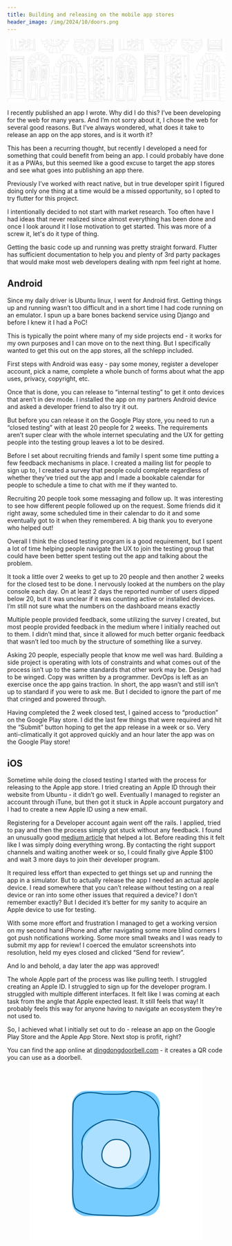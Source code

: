 ```yaml
---
title: Building and releasing on the mobile app stores
header_image: /img/2024/10/doors.png
---
```

![](/img/2024/10/doors.png)

I recently published an app I wrote. Why did I do this? I’ve been developing for the web for many years. And I’m not sorry about it, I chose the web for several good reasons. But I’ve always wondered, what does it take to release an app on the app stores, and is it worth it?

This has been a recurring thought, but recently I developed a need for something that could benefit from being an app. I could probably have done it as a PWAs, but this seemed like a good excuse to target the app stores and see what goes into publishing an app there.

Previously I’ve worked with react native, but in true developer spirit I figured doing only one thing at a time would be a missed opportunity, so I opted to try flutter for this project.

I intentionally decided to not start with market research. Too often have I had ideas that never realized since almost everything has been done and once I look around it I lose motivation to get started. This was more of a screw it, let's do it type of thing.

Getting the basic code up and running was pretty straight forward. Flutter has sufficient documentation to help you and plenty of 3rd party packages that would make most web developers dealing with npm feel right at home.

## Android

Since my daily driver is Ubuntu linux, I went for Android first. Getting things up and running wasn’t too difficult and in a short time I had code running on an emulator. I spun up a bare bones backend service using Django and before I knew it I had a PoC!

This is typically the point where many of my side projects end - it works for my own purposes and I can move on to the next thing. But I specifically wanted to get this out on the app stores, all the schlepp included.

First steps with Android was easy - pay some money, register a developer account, pick a name, complete a whole bunch of forms about what the app uses, privacy, copyright, etc.

Once that is done, you can release to “internal testing” to get it onto devices that aren’t in dev mode. I installed the app on my partners Android device and asked a developer friend to also try it out.

But before you can release it on the Google Play store, you need to run a “closed testing” with at least 20 people for 2 weeks. The requirements aren’t super clear with the whole internet speculating and the UX for getting people into the testing group leaves a lot to be desired.

Before I set about recruiting friends and family I spent some time putting a few feedback mechanisms in place. I created a mailing list for people to sign up to, I created a survey that people could complete regardless of whether they’ve tried out the app and I made a bookable calendar for people to schedule a time to chat with me if they wanted to.

Recruiting 20 people took some messaging and follow up. It was interesting to see how different people followed up on the request. Some friends did it right away, some scheduled time in their calendar to do it and some eventually got to it when they remembered. A big thank you to everyone who helped out!

Overall I think the closed testing program is a good requirement, but I spent a lot of time helping people navigate the UX to join the testing group that could have been better spent testing out the app and talking about the problem.

It took a little over 2 weeks to get up to 20 people and then another 2 weeks for the closed test to be done. I nervously looked at the numbers on the play console each day. On at least 2 days the reported number of users dipped below 20, but it was unclear if it was counting active or installed devices. I’m still not sure what the numbers on the dashboard means exactly

Multiple people provided feedback, some utilizing the survey I created, but most people provided feedback in the medium where I initially reached out to them. I didn’t mind that, since it allowed for much better organic feedback that wasn’t led too much by the structure of something like a survey.

Asking 20 people, especially people that know me well was hard. Building a side project is operating with lots of constraints and what comes out of the process isn’t up to the same standards that other work may be. Design had to be winged. Copy was written by a programmer. DevOps is left as an exercise once the app gains traction. In short, the app wasn’t and still isn’t up to standard if you were to ask me. But I decided to ignore the part of me that cringed and powered through.

Having completed the 2 week closed test, I gained access to “production” on the Google Play store. I did the last few things that were required and hit the “Submit” button hoping to get the app release in a week or so. Very anti-climatically it got approved quickly and an hour later the app was on the Google Play store!

## iOS

Sometime while doing the closed testing I started with the process for releasing to the Apple app store. I tried creating an Apple ID through their website from Ubuntu - it didn’t go well. Eventually I managed to register an account through iTune, but then got it stuck in Apple account purgatory and I had to create a new Apple ID using a new email.

Registering for a Developer account again went off the rails. I applied, tried to pay and then the process simply got stuck without any feedback. I found an unusually good [medium article](https://medium.com/@quasaryy/setting-up-a-paid-account-in-the-apple-developer-program-in-2024-0950d7d9af62) that helped a lot. Before reading this it felt like I was simply doing everything wrong. By contacting the right support channels and waiting another week or so, I could finally give Apple $100 and wait 3 more days to join their developer program. 

It required less effort than expected to get things set up and running the app in a simulator. But to actually release the app I needed an actual apple device. I read somewhere that you can’t release without testing on a real device or ran into some other issues that required a device? I don’t remember exactly? But I decided it’s better for my sanity to acquire an Apple device to use for testing.

With some more effort and frustration I managed to get a working version on my second hand iPhone and after navigating some more blind corners I got push notifications working. Some  more small tweaks and I was ready to submit my app for review! I coerced the emulator screenshots into resolution, held my eyes closed and clicked “Send for review”.

And lo and behold, a day later the app was approved!

The whole Apple part of the process was like pulling teeth. I struggled creating an Apple ID. I struggled to sign up for the developer program. I struggled with multiple different interfaces. It felt like I was coming at each task from the angle that Apple expected least. It still feels that way! It probably feels this way for anyone having to navigate an ecosystem they’re not used to.

So, I achieved what I initially set out to do - release an app on the Google Play Store and the Apple App Store. Next stop is profit, right?

You can find the app online at [dingdongdoorbell.com](https://dingdongdoorbell.com) - it creates a QR code you can use as a doorbell.

<div style="display:flex;"><img src="/img/2024/10/dingdong-icon.png" style="margin: auto; height: 10vh; width: auto;"/></div>
